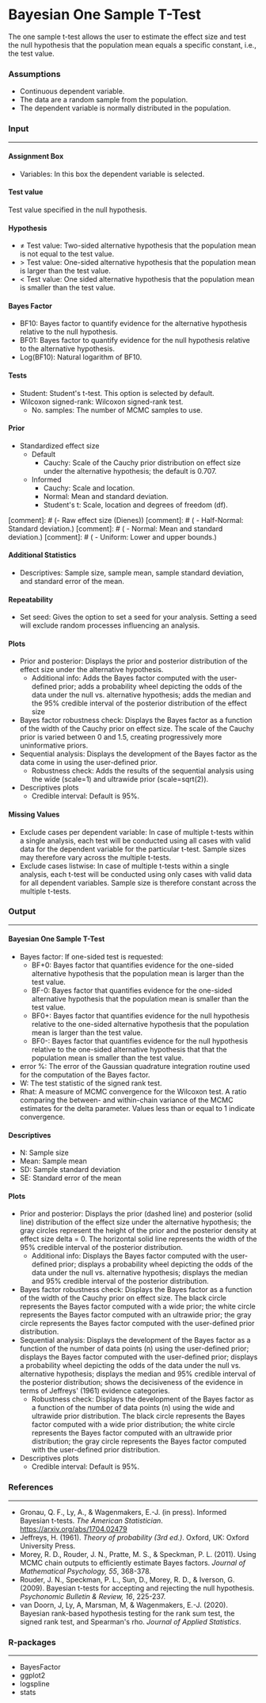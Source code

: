 Bayesian One Sample T-Test
===
The one sample t-test allows the user to estimate the effect size and test the null hypothesis that the population mean equals a specific constant, i.e., the test value.

### Assumptions
- Continuous dependent variable.
- The data are a random sample from the population.
- The dependent variable is normally distributed in the population.

### Input
---

#### Assignment Box 
- Variables: In this box the dependent variable is selected.  

#### Test value
Test value specified in the null hypothesis.

#### Hypothesis
- &ne; Test value: Two-sided alternative hypothesis that the population mean is not equal to the test value.
- &gt; Test value: One-sided alternative hypothesis that the population mean is larger than the test value.
- &lt; Test value: One sided alternative hypothesis that the population mean is smaller than the test value.

#### Bayes Factor
- BF10: Bayes factor to quantify evidence for the alternative hypothesis relative to the null hypothesis.
- BF01: Bayes factor to quantify evidence for the null hypothesis relative to the alternative hypothesis.
- Log(BF10): Natural logarithm of BF10.

#### Tests 
- Student: Student's t-test. This option is selected by default. 
- Wilcoxon signed-rank: Wilcoxon signed-rank test. 
  - No. samples: The number of MCMC samples to use.

#### Prior
- Standardized effect size
  - Default
    - Cauchy: Scale of the Cauchy prior distribution on effect size under the alternative hypothesis; the default is 0.707.
  - Informed
    - Cauchy: Scale and location.
    - Normal: Mean and standard deviation.
    - Student's t: Scale, location and degrees of freedom (df).

[comment]: # (- Raw effect size (Dienes))
[comment]: # (  - Half-Normal: Standard deviation.)
[comment]: # (  - Normal: Mean and standard deviation.)
[comment]: # (  - Uniform: Lower and upper bounds.)

#### Additional Statistics
- Descriptives: Sample size, sample mean, sample standard deviation, and standard error of the mean.

#### Repeatability
- Set seed: Gives the option to set a seed for your analysis. Setting a seed will exclude random processes influencing an analysis.

#### Plots
- Prior and posterior: Displays the prior and posterior distribution of the effect size under the alternative hypothesis.
  - Additional info: Adds the Bayes factor computed with the user-defined prior; adds a probability wheel depicting the odds of the data under the null vs. alternative hypothesis; adds the median and the 95% credible interval of the posterior distribution of the effect size
- Bayes factor robustness check: Displays the Bayes factor as a function of the width of the Cauchy prior on effect size. The scale of the Cauchy prior is varied between 0 and 1.5, creating progressively more uninformative priors.
- Sequential analysis: Displays the development of the Bayes factor as the data come in using the user-defined prior.
  - Robustness check: Adds the results of the sequential analysis using the wide (scale=1) and ultrawide prior (scale=sqrt(2)).
- Descriptives plots
  - Credible interval: Default is 95%.

#### Missing Values
 - Exclude cases per dependent variable: In case of multiple t-tests within a single analysis, each test will be conducted using all cases with valid data for the dependent variable for the particular t-test.
 Sample sizes may therefore vary across the multiple t-tests.
 - Exclude cases listwise: In case of multiple t-tests within a single analysis, each t-test will be conducted using only cases with valid data for all dependent variables. Sample size is therefore constant across the multiple t-tests.

### Output
---

#### Bayesian One Sample T-Test
- Bayes factor: If one-sided test is requested:
  - BF+0: Bayes factor that quantifies evidence for the one-sided alternative hypothesis that the population mean is larger than the test value.
  - BF-0: Bayes factor that quantifies evidence for the one-sided alternative hypothesis that the population mean is smaller than the test value.
  - BF0+: Bayes factor that quantifies evidence for the null hypothesis relative to the one-sided alternative hypothesis that the population mean is larger
   than the test value.
  - BF0-: Bayes factor that quantifies evidence for the null hypothesis relative to the one-sided alternative hypothesis that that the population mean is
  smaller than the test value.
- error %: The error of the Gaussian quadrature integration routine used for the computation of the Bayes factor.
- W: The test statistic of the signed rank test.
- Rhat: A measure of MCMC convergence for the Wilcoxon test. A ratio comparing the between- and within-chain variance of the MCMC estimates for the delta parameter. Values less than or equal to 1 indicate convergence.

#### Descriptives
- N: Sample size
- Mean: Sample mean
- SD: Sample standard deviation
- SE: Standard error of the mean

#### Plots
- Prior and posterior: Displays the prior (dashed line) and posterior (solid line) distribution of the effect size under the alternative hypothesis; the gray circles represent the height of the prior and the posterior density at effect size delta = 0. The horizontal solid line represents the width of the 95% credible interval of the posterior distribution.
  - Additional info: Displays the Bayes factor computed with the user-defined prior; displays a probability wheel depicting the odds of the data under the null vs. alternative hypothesis; displays the median and 95% credible interval of the posterior distribution.
- Bayes factor robustness check: Displays the Bayes factor as a function of the width of the Cauchy prior on effect size. The black circle represents the Bayes factor computed with a wide prior; the white circle represents the Bayes factor computed with an ultrawide prior; the gray circle represents the Bayes factor computed with the user-defined prior distribution.
- Sequential analysis: Displays the development of the Bayes factor as a function of the number of data points (n) using the user-defined prior; displays the Bayes factor computed with the user-defined prior; displays a probability wheel depicting the odds of the data under the null vs. alternative hypothesis; displays the median and 95% credible interval of the posterior distribution; shows the decisiveness of the evidence in terms of Jeffreys' (1961) evidence categories.
  - Robustness check: Displays the development of the Bayes factor as a function of the number of data points (n) using the wide and ultrawide prior distribution. The black circle represents the Bayes factor computed with a wide prior distribution; the white circle represents the Bayes factor computed with an ultrawide prior distribution; the gray circle represents the Bayes factor computed with the user-defined prior distribution.
- Descriptives plots
  - Credible interval: Default is 95%.

### References
---
- Gronau, Q. F., Ly, A., & Wagenmakers, E.-J. (in press). Informed Bayesian t-tests. *The American Statistician*. <a href="https://arxiv.org/abs/1704.02479">https://arxiv.org/abs/1704.02479</a>
- Jeffreys, H. (1961). *Theory of probability (3rd ed.)*. Oxford, UK: Oxford University Press.
- Morey, R. D., Rouder, J. N., Pratte, M. S., & Speckman, P. L. (2011). Using MCMC chain outputs to efficiently estimate Bayes factors. *Journal of Mathematical Psychology, 55*, 368-378.
- Rouder, J. N., Speckman, P. L., Sun, D., Morey, R. D., & Iverson, G. (2009). Bayesian t-tests for accepting and rejecting the null hypothesis. *Psychonomic Bulletin & Review, 16*, 225-237.
- van Doorn, J, Ly, A, Marsman, M, & Wagenmakers, E.-J. (2020). Bayesian rank-based hypothesis testing for the rank sum test, the signed rank test, and Spearman's rho. *Journal of Applied Statistics*.

### R-packages 
---
- BayesFactor
- ggplot2
- logspline
- stats

